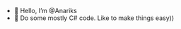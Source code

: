 - 👋 Hello, I’m @Anariks
- 🌱 Do some mostly C# code. Like to make things easy))

<!---
Anariks/Anariks is a ✨ special ✨ repository because its `README.md` (this file) appears on your GitHub profile.
You can click the Preview link to take a look at your changes.
--->
